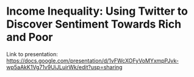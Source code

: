 # Income Inequality: Using Twitter to Discover Sentiment Towards Rich and Poor #

Link to presentation:
https://docs.google.com/presentation/d/1vFWcXOFyVoMYxmpPJvk-wp5aAkK1Vg71v9UiJLuirWk/edit?usp=sharing